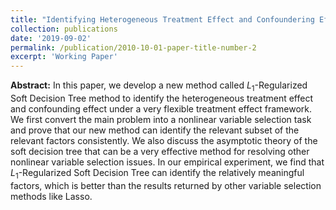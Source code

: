 ```yaml
---
title: "Identifying Heterogeneous Treatment Effect and Confoundering Effect via $L_1$ Regularized Soft Decision Tree"
collection: publications
date: '2019-09-02'
permalink: /publication/2010-10-01-paper-title-number-2
excerpt: 'Working Paper'
---
```


**Abstract:** In this paper, we develop a new method called $L_1$-Regularized Soft Decision Tree method to identify the heterogeneous treatment effect and confounding effect under a very flexible treatment effect framework. We first convert the main problem into a nonlinear variable selection task and prove that our new method can identify the relevant subset of the relevant factors consistently. We also discuss the asymptotic theory of the soft decision tree that can be a very effective method for resolving other nonlinear variable selection issues. In our empirical experiment, we find that $L_1$-Regularized Soft Decision Tree can identify the relatively meaningful factors, which is better than the results returned by other variable selection methods like Lasso.
